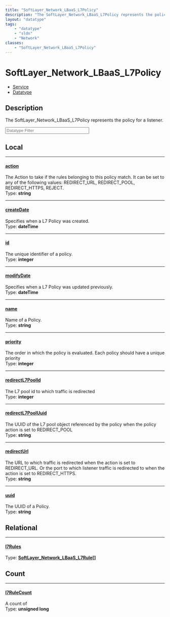 ```yaml
---
title: "SoftLayer_Network_LBaaS_L7Policy"
description: "The SoftLayer_Network_LBaaS_L7Policy represents the policy for a listener."
layout: "datatype"
tags:
    - "datatype"
    - "sldn"
    - "Network"
classes:
    - "SoftLayer_Network_LBaaS_L7Policy"
---
```


# SoftLayer_Network_LBaaS_L7Policy
<div id='service-datatype'>
    <ul id='sldn-reference-tabs'>
    <li id='service'> <a href='/reference/services/SoftLayer_Network_LBaaS_L7Policy' >Service</a></li>    <li id='datatype'> <a href='/reference/datatypes/SoftLayer_Network_LBaaS_L7Policy' >Datatype</a></li>
    </ul>
</div>

## Description 


The SoftLayer_Network_LBaaS_L7Policy represents the policy for a listener. 





<!-- Filer BEGIN -->
<div class="view-filters">
        <div class="clearfix">
            <div class="search-input-box">
                <input placeholder="Datatype Filter" onkeyup="titleSearch(inputId='prop-input', divId='properties', elementClass='prop-row')" 
                    type="text" id="prop-input" value="" size="30" maxlength="128" class="form-text">
            </div>
        </div>
</div>
<!-- Filer END -->

<div id="properties" class="content">
<div id="localProperties" class="prop-content" >

## Local
<div class="prop-row">

-----
[action]: #action
#### [action]
The Action to take if the rules belonging to this policy match. It can be set to any of the following values: REDIRECT_URL, REDIRECT_POOL, REDIRECT_HTTPS, REJECT.   
<span class="type-label">Type: </span>**string**  



</div>
<div class="prop-row">

-----
[createDate]: #createdate
#### [createDate]
Specifies when a L7 Policy was created.  
<span class="type-label">Type: </span>**dateTime**  



</div>
<div class="prop-row">

-----
[id]: #id
#### [id]
The unique identifier of a policy.  
<span class="type-label">Type: </span>**integer**  



</div>
<div class="prop-row">

-----
[modifyDate]: #modifydate
#### [modifyDate]
Specifies when a L7 Policy was updated previously.  
<span class="type-label">Type: </span>**dateTime**  



</div>
<div class="prop-row">

-----
[name]: #name
#### [name]
Name of a Policy.  
<span class="type-label">Type: </span>**string**  



</div>
<div class="prop-row">

-----
[priority]: #priority
#### [priority]
The order in which the policy is evaluated. Each policy should have a unique priority   
<span class="type-label">Type: </span>**integer**  



</div>
<div class="prop-row">

-----
[redirectL7PoolId]: #redirectl7poolid
#### [redirectL7PoolId]
The L7 pool id to which traffic is redirected   
<span class="type-label">Type: </span>**integer**  



</div>
<div class="prop-row">

-----
[redirectL7PoolUuid]: #redirectl7pooluuid
#### [redirectL7PoolUuid]
The UUID of the L7 pool object referenced by the policy when the policy action is set to REDIRECT_POOL   
<span class="type-label">Type: </span>**string**  



</div>
<div class="prop-row">

-----
[redirectUrl]: #redirecturl
#### [redirectUrl]
The URL to which traffic is redirected when the action is set to REDIRECT_URL. Or the port to which listener traffic is redirected to when the action is set to REDIRECT_HTTPS.   
<span class="type-label">Type: </span>**string**  



</div>
<div class="prop-row">

-----
[uuid]: #uuid
#### [uuid]
The UUID of a Policy.  
<span class="type-label">Type: </span>**string**  



</div>
</div>
<!-- LOCAL PROPERTY END -->

<div id="relationalProperties"  class="prop-content" >

## Relational
<div class="prop-row">

-----
[l7Rules]: #l7rules
#### [l7Rules]
  
<span class="type-label">Type: </span>**<a href='/reference/datatypes/SoftLayer_Network_LBaaS_L7Rule'>SoftLayer_Network_LBaaS_L7Rule[] </a>**  



</div>

## Count
<div class="prop-row">

-----
[l7RuleCount]: #l7rulecount
#### [l7RuleCount]
A count of    
<span class="type-label">Type: </span>**unsigned long**  



</div>
</div>


